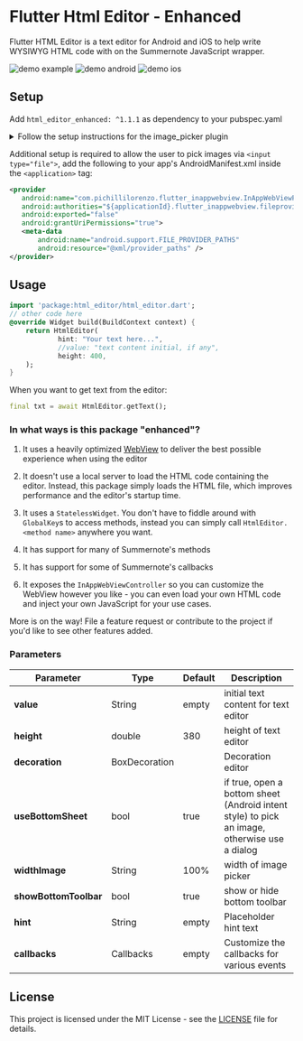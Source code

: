 # Flutter Html Editor - Enhanced

Flutter HTML Editor is a text editor for Android and iOS to help write WYSIWYG HTML code with on the Summernote JavaScript wrapper.

![demo example](https://github.com/xrb21/flutter-html-editor/blob/master/screenshoot/flutter_html_editor.gif)  ![demo android](https://github.com/xrb21/flutter-html-editor/blob/master/screenshoot/sc.jpeg)   ![demo ios](https://github.com/xrb21/flutter-html-editor/blob/master/screenshoot/sc_iphone.png)

## Setup

Add `html_editor_enhanced: ^1.1.1` as dependency to your pubspec.yaml

<details><summary>Follow the setup instructions for the image_picker plugin</summary>

### iOS

Add the following keys to your _Info.plist_ file, located in `<project root>/ios/Runner/Info.plist`:

* `NSPhotoLibraryUsageDescription` - describe why your app needs permission for the photo library. This is called _Privacy - Photo Library Usage Description_ in the visual editor.
* `NSCameraUsageDescription` - describe why your app needs access to the camera. This is called _Privacy - Camera Usage Description_ in the visual editor.
* `NSMicrophoneUsageDescription` - describe why your app needs access to the microphone, if you intend to record videos. This is called _Privacy - Microphone Usage Description_ in the visual editor.

### Android

#### API < 29
No configuration required - the plugin should work out of the box.

#### API 29+

Add `android:requestLegacyExternalStorage="true"` as an attribute to the `<application>` tag in AndroidManifest.xml. The [attribute](https://developer.android.com/training/data-storage/compatibility) is `false` by default on apps targeting Android Q. 

</details>

Additional setup is required to allow the user to pick images via `<input type="file">`, add the following to your app's AndroidManifest.xml inside the `<application>` tag:

```xml
<provider
   android:name="com.pichillilorenzo.flutter_inappwebview.InAppWebViewFileProvider"
   android:authorities="${applicationId}.flutter_inappwebview.fileprovider"
   android:exported="false"
   android:grantUriPermissions="true">
   <meta-data
       android:name="android.support.FILE_PROVIDER_PATHS"
       android:resource="@xml/provider_paths" />
</provider>
```

## Usage

```dart
import 'package:html_editor/html_editor.dart';
// other code here
@override Widget build(BuildContext context) {
    return HtmlEditor(
            hint: "Your text here...",
            //value: "text content initial, if any",
            height: 400,
    );
}
```

When you want to get text from the editor:
```dart
final txt = await HtmlEditor.getText();
```

### In what ways is this package "enhanced"?

1. It uses a heavily optimized [WebView](https://github.com/pichillilorenzo/flutter_inappwebview) to deliver the best possible experience when using the editor

2. It doesn't use a local server to load the HTML code containing the editor. Instead, this package simply loads the HTML file, which improves performance and the editor's startup time.

3. It uses a `StatelessWidget`. You don't have to fiddle around with `GlobalKey`s to access methods, instead you can simply call `HtmlEditor.<method name>` anywhere you want.

4. It has support for many of Summernote's methods

5. It has support for some of Summernote's callbacks

6. It exposes the `InAppWebViewController` so you can customize the WebView however you like - you can even load your own HTML code and inject your own JavaScript for your use cases.

More is on the way! File a feature request or contribute to the project if you'd like to see other features added.

### Parameters

Parameter | Type | Default | Description
------------ | ------------- | ------------- | -------------
**value** | String | empty | initial text content for text editor
**height** | double | 380 | height of text editor
**decoration** | BoxDecoration |  | Decoration editor
**useBottomSheet** | bool | true | if true, open a bottom sheet (Android intent style) to pick an image, otherwise use a dialog
**widthImage** | String | 100% | width of image picker
**showBottomToolbar** | bool | true | show or hide bottom toolbar
**hint** | String | empty | Placeholder hint text
**callbacks** | Callbacks | empty | Customize the callbacks for various events

## License

This project is licensed under the MIT License - see the [LICENSE](LICENSE) file for details.
